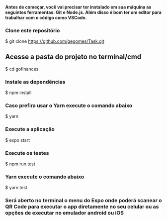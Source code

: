 <h4>
  Antes de começar, você vai precisar ter instalado em sua máquina as seguintes ferramentas: Git e Node.js. Além disso é bom ter um editor para trabalhar com o código como VSCode.
</h4>

### Clone este repositório
$ git clone https://github.com/gegomes/Task.git

## Acesse a pasta do projeto no terminal/cmd
$ cd gofinances

### Instale as dependências
$ npm install
### Caso prefira usar o Yarn execute o comando abaixo
$ yarn

### Execute a aplicação
$ expo start

### Execute os testes
$ npm run test
### Yarn execute o comando abaixo
$ yarn test

### Será aberto no terminal o menu do Expo onde poderá scanear o QR Code para executar o app diretamente no seu celular ou as opções de executar no emulador android ou iOS

